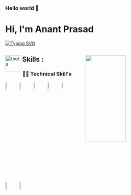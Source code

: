 ### Hello world 👋

<h1>Hi, I'm Anant Prasad</h1>
<p>
<a href="https://git.io/typing-svg"><img src="https://readme-typing-svg.demolab.com?font=Fira+Code&size=24&duration=4000&pause=1000&color=F70000&background=FFFFFF00&width=700&height=51&lines=Technical+Support+Engineer" alt="Typing SVG" /></a>
</p>

<div>

 <img src="https://media4.giphy.com/media/qgQUggAC3Pfv687qPC/giphy.gif"  width = "50%" height= "270" align = "right">


<img align="left" width="50" alt="tools" src="https://camo.githubusercontent.com/beb64ff21c883e318e4f5db5231c2ba4175705bea1c9249e82a41ab375db4f75/68747470733a2f2f6d65646961322e67697068792e636f6d2f6d656469612f51737347456d706b79454f684243623765312f67697068792e6769663f6369643d656366303565343761306e336769316266716e74716d6f62386739616964316f796a327772336473336d67373030626c267269643d67697068792e676966" />

 ## Skills : 

 ### 👨‍💻 Technical Skill's

<code><a href="#"><img width="8%" src="https://cdn-icons-png.flaticon.com/128/2172/2172894.png"></a></code>
<code><a href="#"><img width="8%" src="https://cdn-icons-png.flaticon.com/128/5968/5968267.png"></a></code>
<code><a href="#"><img width="8%" src="https://cdn-icons-png.flaticon.com/128/5968/5968242.png"></a></code>
<code><a href="#"><img width="8%" src="https://cdn-icons-png.flaticon.com/128/1199/1199124.png"></a></code>
<code><a href="#"><img width="8%" src="https://cdn-icons-png.flaticon.com/128/2772/2772128.png"></a></code>
<code><a href="#"><img width="8%" src="https://cdn-icons-png.flaticon.com/128/4870/4870906.png"></a></code>
<code><a href="#"><img width="8%" src="https://cdn-icons-png.flaticon.com/128/3344/3344227.png"></a></code>

</br>
